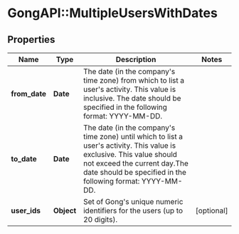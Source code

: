 # GongAPI::MultipleUsersWithDates

## Properties
Name | Type | Description | Notes
------------ | ------------- | ------------- | -------------
**from_date** | **Date** | The date (in the company&#x27;s time zone) from which to list a user&#x27;s activity. This value is inclusive. The date should be specified in the following format: YYYY-MM-DD. | 
**to_date** | **Date** | The date (in the company&#x27;s time zone) until which to list a user&#x27;s activity. This value is exclusive. This value should not exceed the current day.The date should be specified in the following format: YYYY-MM-DD. | 
**user_ids** | **Object** | Set of Gong&#x27;s unique numeric identifiers for the users (up to 20 digits). | [optional] 

